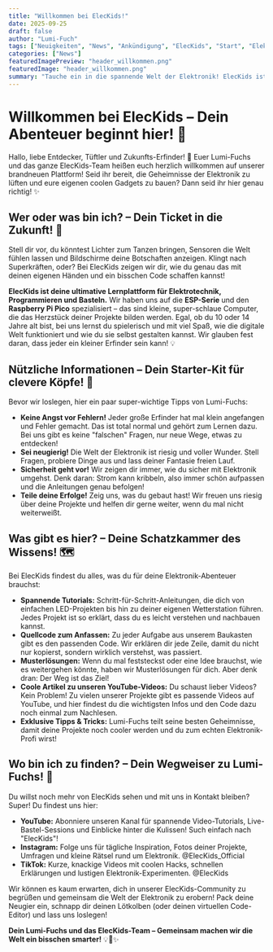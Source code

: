 ```yaml
---
title: "Willkommen bei ElecKids!"
date: 2025-09-25
draft: false
author: "Lumi-Fuch"
tags: ["Neuigkeiten", "News", "Ankündigung", "ElecKids", "Start", "Elektronik", "Programmieren", "Basteln"]
categories: ["News"]
featuredImagePreview: "header_willkommen.png"
featuredImage: "header_willkommen.png"
summary: "Tauche ein in die spannende Welt der Elektronik! ElecKids ist deine neue Plattform für coole Projekte, einfaches Programmieren und jede Menge Bastelspaß mit dem ESP8266 und Raspberry Pi Pico. Entdecke, baue und lerne mit uns!"
---
```


# Willkommen bei ElecKids – Dein Abenteuer beginnt hier! 🚀

Hallo, liebe Entdecker, Tüftler und Zukunfts-Erfinder! 🌟 Euer Lumi-Fuchs und das ganze ElecKids-Team heißen euch herzlich willkommen auf unserer brandneuen Plattform! Seid ihr bereit, die Geheimnisse der Elektronik zu lüften und eure eigenen coolen Gadgets zu bauen? Dann seid ihr hier genau richtig! ✨

## Wer oder was bin ich? – Dein Ticket in die Zukunft! 🦊

Stell dir vor, du könntest Lichter zum Tanzen bringen, Sensoren die Welt fühlen lassen und Bildschirme deine Botschaften anzeigen. Klingt nach Superkräften, oder? Bei ElecKids zeigen wir dir, wie du genau das mit deinen eigenen Händen und ein bisschen Code schaffen kannst!

**ElecKids ist deine ultimative Lernplattform für Elektrotechnik, Programmieren und Basteln.** Wir haben uns auf die **ESP-Serie** und den **Raspberry Pi Pico** spezialisiert – das sind kleine, super-schlaue Computer, die das Herzstück deiner Projekte bilden werden. Egal, ob du 10 oder 14 Jahre alt bist, bei uns lernst du spielerisch und mit viel Spaß, wie die digitale Welt funktioniert und wie du sie selbst gestalten kannst. Wir glauben fest daran, dass jeder ein kleiner Erfinder sein kann! 💡

## Nützliche Informationen – Dein Starter-Kit für clevere Köpfe! 🧠

Bevor wir loslegen, hier ein paar super-wichtige Tipps von Lumi-Fuchs:

*   **Keine Angst vor Fehlern!** Jeder große Erfinder hat mal klein angefangen und Fehler gemacht. Das ist total normal und gehört zum Lernen dazu. Bei uns gibt es keine "falschen" Fragen, nur neue Wege, etwas zu entdecken!
*   **Sei neugierig!** Die Welt der Elektronik ist riesig und voller Wunder. Stell Fragen, probiere Dinge aus und lass deiner Fantasie freien Lauf.
*   **Sicherheit geht vor!** Wir zeigen dir immer, wie du sicher mit Elektronik umgehst. Denk daran: Strom kann kribbeln, also immer schön aufpassen und die Anleitungen genau befolgen!
*   **Teile deine Erfolge!** Zeig uns, was du gebaut hast! Wir freuen uns riesig über deine Projekte und helfen dir gerne weiter, wenn du mal nicht weiterweißt.

## Was gibt es hier? – Deine Schatzkammer des Wissens! 🗺️

Bei ElecKids findest du alles, was du für deine Elektronik-Abenteuer brauchst:

*   **Spannende Tutorials:** Schritt-für-Schritt-Anleitungen, die dich von einfachen LED-Projekten bis hin zu deiner eigenen Wetterstation führen. Jedes Projekt ist so erklärt, dass du es leicht verstehen und nachbauen kannst.
*   **Quellcode zum Anfassen:** Zu jeder Aufgabe aus unserem Baukasten gibt es den passenden Code. Wir erklären dir jede Zeile, damit du nicht nur kopierst, sondern wirklich verstehst, was passiert.
*   **Musterlösungen:** Wenn du mal feststeckst oder eine Idee brauchst, wie es weitergehen könnte, haben wir Musterlösungen für dich. Aber denk dran: Der Weg ist das Ziel!
*   **Coole Artikel zu unseren YouTube-Videos:** Du schaust lieber Videos? Kein Problem! Zu vielen unserer Projekte gibt es passende Videos auf YouTube, und hier findest du die wichtigsten Infos und den Code dazu noch einmal zum Nachlesen.
*   **Exklusive Tipps & Tricks:** Lumi-Fuchs teilt seine besten Geheimnisse, damit deine Projekte noch cooler werden und du zum echten Elektronik-Profi wirst!

## Wo bin ich zu finden? – Dein Wegweiser zu Lumi-Fuchs! 📍

Du willst noch mehr von ElecKids sehen und mit uns in Kontakt bleiben? Super! Du findest uns hier:

*   **YouTube:** Abonniere unseren Kanal für spannende Video-Tutorials, Live-Bastel-Sessions und Einblicke hinter die Kulissen! Such einfach nach "ElecKids"!
*   **Instagram:** Folge uns für tägliche Inspiration, Fotos deiner Projekte, Umfragen und kleine Rätsel rund um Elektronik. @ElecKids_Official
*   **TikTok:** Kurze, knackige Videos mit coolen Hacks, schnellen Erklärungen und lustigen Elektronik-Experimenten. @ElecKids

Wir können es kaum erwarten, dich in unserer ElecKids-Community zu begrüßen und gemeinsam die Welt der Elektronik zu erobern! Pack deine Neugier ein, schnapp dir deinen Lötkolben (oder deinen virtuellen Code-Editor) und lass uns loslegen!

**Dein Lumi-Fuchs und das ElecKids-Team – Gemeinsam machen wir die Welt ein bisschen smarter!** 💡🦊✨

